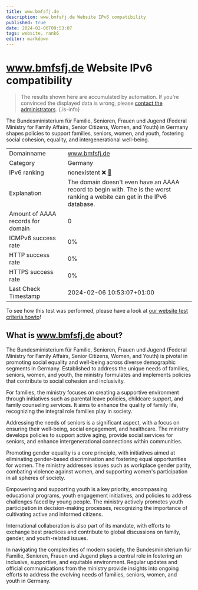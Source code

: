 ```yaml
---
title: www.bmfsfj.de
description: www.bmfsfj.de Website IPv6 compatibility
published: true
date: 2024-02-06T09:53:07
tags: website, rank6
editor: markdown
---
```


# www.bmfsfj.de Website IPv6 compatibility

> The results shown here are accumulated by automation. If you're convinced the displayed data is wrong, please [contact the administrators](/howto/chat). 
{.is-info}

The Bundesministerium für Familie, Senioren, Frauen und Jugend (Federal Ministry for Family Affairs, Senior Citizens, Women, and Youth) in Germany shapes policies to support families, seniors, women, and youth, fostering social cohesion, equality, and intergenerational well-being.


|   |   |
| - | - |
| Domainname | www.bmfsfj.de
| Category | Germany |
| IPv6 ranking | nonexistent :x: [🔗](/howto/ranking) |
| Explanation | The domain doesn't even have an AAAA record to begin with. The is the worst ranking a webite can get in the IPv6 database. |
| Amount of AAAA records for domain | 0 |
| ICMPv6 success rate | 0%|
| HTTP success rate | 0% |
| HTTPS success rate | 0% |
| Last Check Timestamp | 2024-02-06 10:53:07+01:00 |

To see how this test was performed, please have a look at [our website test criteria howto](/howto/testcriteria/website)!


## What is www.bmfsfj.de about?
The Bundesministerium für Familie, Senioren, Frauen und Jugend (Federal Ministry for Family Affairs, Senior Citizens, Women, and Youth) is pivotal in promoting social equality and well-being across diverse demographic segments in Germany. Established to address the unique needs of families, seniors, women, and youth, the ministry formulates and implements policies that contribute to social cohesion and inclusivity.

For families, the ministry focuses on creating a supportive environment through initiatives such as parental leave policies, childcare support, and family counseling services. It aims to enhance the quality of family life, recognizing the integral role families play in society.

Addressing the needs of seniors is a significant aspect, with a focus on ensuring their well-being, social engagement, and healthcare. The ministry develops policies to support active aging, provide social services for seniors, and enhance intergenerational connections within communities.

Promoting gender equality is a core principle, with initiatives aimed at eliminating gender-based discrimination and fostering equal opportunities for women. The ministry addresses issues such as workplace gender parity, combating violence against women, and supporting women's participation in all spheres of society.

Empowering and supporting youth is a key priority, encompassing educational programs, youth engagement initiatives, and policies to address challenges faced by young people. The ministry actively promotes youth participation in decision-making processes, recognizing the importance of cultivating active and informed citizens.

International collaboration is also part of its mandate, with efforts to exchange best practices and contribute to global discussions on family, gender, and youth-related issues.

In navigating the complexities of modern society, the Bundesministerium für Familie, Senioren, Frauen und Jugend plays a central role in fostering an inclusive, supportive, and equitable environment. Regular updates and official communications from the ministry provide insights into ongoing efforts to address the evolving needs of families, seniors, women, and youth in Germany.


